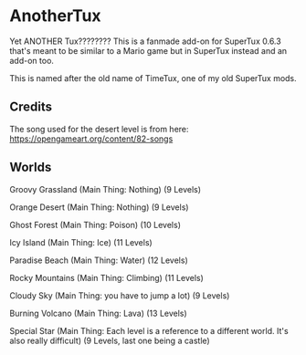 # AnotherTux
Yet ANOTHER Tux???????? This is a fanmade add-on for SuperTux 0.6.3 that's meant to be similar to a Mario game but in SuperTux instead and an add-on too.

This is named after the old name of TimeTux, one of my old SuperTux mods.

## Credits
The song used for the desert level is from here: https://opengameart.org/content/82-songs

## Worlds
Groovy Grassland (Main Thing: Nothing) (9 Levels)

Orange Desert (Main Thing: Nothing) (9 Levels)

Ghost Forest (Main Thing: Poison) (10 Levels)

Icy Island (Main Thing: Ice) (11 Levels)

Paradise Beach (Main Thing: Water) (12 Levels)

Rocky Mountains (Main Thing: Climbing) (11 Levels)

Cloudy Sky (Main Thing: you have to jump a lot) (9 Levels)

Burning Volcano (Main Thing: Lava) (13 Levels)

Special Star (Main Thing: Each level is a reference to a different world. It's also really difficult) (9 Levels, last one being a castle)

